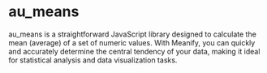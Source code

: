 # au_means
au_means is a straightforward JavaScript library designed to calculate the mean (average) of a set of numeric values. With Meanify, you can quickly and accurately determine the central tendency of your data, making it ideal for statistical analysis and data visualization tasks.
